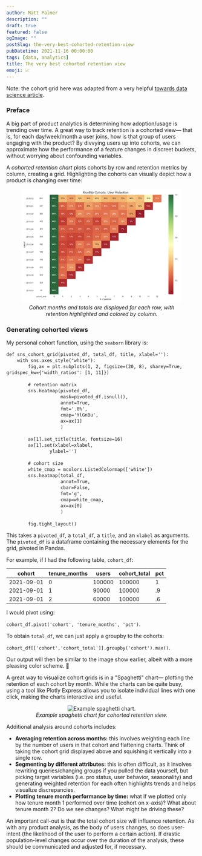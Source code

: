 ```yaml
---
author: Matt Palmer
description: ""
draft: true
featured: false
ogImage: ""
postSlug: the-very-best-cohorted-retention-view
pubDatetime: 2021-11-16 00:00:00
tags: [data, analytics]
title: The very best cohorted retention view
emoji: 📈
---
```


Note: the cohort grid here was adapted from a very helpful [towards data science article](https://towardsdatascience.com/a-step-by-step-introduction-to-cohort-analysis-in-python-a2cbbd8460ea).

### Preface

A big part of product analytics is determining how adoption/usage is trending over time. A great way to track retention is a cohorted view— that is, for each day/week/month a user joins, how is that group of users engaging with the product? By divvying users up into cohorts, we can approximate how the performance of a feature changes in discreet buckets, without worrying about confounding variables.

A _cohorted retention chart_ plots cohorts by row and retention metrics by column, creating a grid. Highlighting the cohorts can visually depict how a product is changing over time:

<center>
<figure>
  <img src="/src/assets/posts/cohorted-retention/cohort-grid.png" alt="Example user retention cohort grid."/>
  <figcaption><i><center>Cohort months and totals are displayed for each row, with retention highlighted and colored by column.</center></i></figcaption>
</figure>
</center>

### Generating cohorted views

My personal cohort function, using the `seaborn` library is:

```
def sns_cohort_grid(pivoted_df, total_df, title, xlabel=''):
    with sns.axes_style("white"):
        fig,ax = plt.subplots(1, 2, figsize=(20, 8), sharey=True, gridspec_kw={'width_ratios': [1, 11]})

        # retention matrix
        sns.heatmap(pivoted_df,
                    mask=pivoted_df.isnull(),
                    annot=True,
                    fmt='.0%',
                    cmap='YlGnBu',
                    ax=ax[1]
                    )

        ax[1].set_title(title, fontsize=16)
        ax[1].set(xlabel=xlabel,
                ylabel='')

        # cohort size
        white_cmap = mcolors.ListedColormap(['white'])
        sns.heatmap(total_df,
                    annot=True,
                    cbar=False,
                    fmt='g',
                    cmap=white_cmap,
                    ax=ax[0]
                    )

        fig.tight_layout()
```

This takes a `pivoted_df`, a `total_df`, a `title`, and an `xlabel` as arguments. The `pivoted_df` is a dataframe containing the necessary elements for the grid, pivoted in Pandas.

For example, if I had the following table, `cohort_df`:

| cohort     | tenure_months | users  | cohort_total | pct |
| ---------- | ------------- | ------ | ------------ | --- |
| 2021-09-01 | 0             | 100000 | 100000       | 1   |
| 2021-09-01 | 1             | 90000  | 100000       | .9  |
| 2021-09-01 | 2             | 60000  | 100000       | .6  |

I would pivot using:

`cohort_df.pivot('cohort', 'tenure_months', 'pct')`.

To obtain `total_df`, we can just apply a groupby to the cohorts:

`cohort_df[['cohort','cohort_total']].groupby('cohort').max()`.

Our output will then be similar to the image show earlier, albeit with a more pleasing color scheme. 🙂

A great way to visualize cohort grids is in a "Spaghetti" chart— plotting the retention of each cohort by month. While the charts can be quite busy, using a tool like Plotly Express allows you to isolate individual lines with one click, making the charts interactive and useful.

<center>
<figure>
  <img src="cohorted-retention/spaghetti.jpg" alt="Example spaghetti chart."/>
  <figcaption><i><center>Example spaghetti chart for cohorted retention view.</center></i></figcaption>
</figure>
</center>

Additional analysis around cohorts includes:

- **Averaging retention across months:** this involves weighting each line by the number of users in that cohort and flattening charts. Think of taking the cohort grid displayed above and squishing it vertically into a single row.
- **Segmenting by different attributes:** this is often difficult, as it involves rewriting queries/changing groups if you pulled the data yourself, but picking target variables (i.e. pro status, user behavior, seasonality) and generating weighted retention for each often highlights trends and helps visualize discrepancies.
- **Plotting tenure month performance by time:** what if we plotted only how tenure month 1 performed over time (cohort on x-axis)? What about tenure month 2? Do we see changes? What might be driving these?

An important call-out is that the total cohort size will influence retention. As with any product analysis, as the body of users changes, so does user-intent (the likelihood of the user to perform a certain action). If drastic population-level changes occur over the duration of the analysis, these should be communicated and adjusted for, if necessary.
